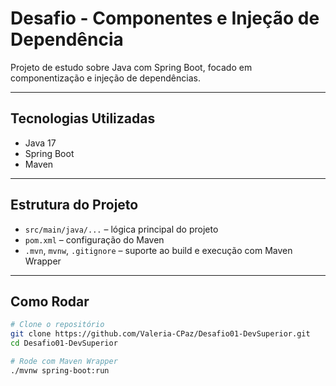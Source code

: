 # Desafio - Componentes e Injeção de Dependência

Projeto de estudo sobre Java com Spring Boot, focado em componentização e injeção de dependências.

---

##  Tecnologias Utilizadas

- Java 17
- Spring Boot
- Maven

---

##  Estrutura do Projeto

- `src/main/java/...` – lógica principal do projeto
- `pom.xml` – configuração do Maven
- `.mvn`, `mvnw`, `.gitignore` – suporte ao build e execução com Maven Wrapper

---

##  Como Rodar

```bash
# Clone o repositório
git clone https://github.com/Valeria-CPaz/Desafio01-DevSuperior.git
cd Desafio01-DevSuperior

# Rode com Maven Wrapper
./mvnw spring-boot:run
